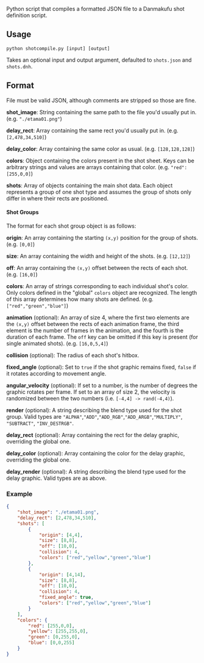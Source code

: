 Python script that compiles a formatted JSON file to a Danmakufu shot definition script.

## Usage ##

```
python shotcompile.py [input] [output]
```

Takes an optional input and output argument, defaulted to `shots.json` and `shots.dnh`.

## Format ##

File must be valid JSON, although comments are stripped so those are fine.

**shot_image**: String containing the same path to the file you'd usually put in. (e.g. `"./etama01.png"`)

**delay_rect**: Array containing the same rect you'd usually put in. (e.g. `[2,478,34,510]`)

**delay_color**: Array containing the same color as usual. (e.g. `[128,128,128]`)

**colors**: Object containing the colors present in the shot sheet. Keys can be arbitrary strings and values are arrays containing that color. (e.g. `"red": [255,0,0]`)

**shots**: Array of objects containing the main shot data. Each object represents a group of one shot type and assumes the group of shots only differ in where their rects are positioned.


#### Shot Groups ####

The format for each shot group object is as follows:

**origin**: An array containing the starting `(x,y)` position for the group of shots. (e.g. `[0,0]`)

**size**: An array containing the width and height of the shots. (e.g. `[12,12]`)

**off**: An array containing the `(x,y)` offset between the rects of each shot. (e.g. `[16,0]`)

**colors**: An array of strings corresponding to each individual shot's color. Only colors defined in the "global" `colors` object are recognized. The length of this array determines how many shots are defined. (e.g. `["red","green","blue"]`)

**animation** (optional): An array of size 4, where the first two elements are the `(x,y)` offset between the rects of each animation frame, the third element is the number of frames in the animation, and the fourth is the duration of each frame. The `off` key can be omitted if this key is present (for single animated shots). (e.g. `[16,0,5,4]`)

**collision** (optional): The radius of each shot's hitbox.

**fixed_angle** (optional): Set to `true` if the shot graphic remains fixed, `false` if it rotates according to movement angle.

**angular_velocity** (optional): If set to a number, is the number of degrees the graphic rotates per frame. If set to an array of size 2, the velocity is randomized between the two numbers (i.e. `[-4,4] -> rand(-4,4)`).

**render** (optional): A string describing the blend type used for the shot group. Valid types are `"ALPHA"`,`"ADD"`,`"ADD_RGB"`,`"ADD_ARGB"`,`"MULTIPLY"`, `"SUBTRACT"`, `"INV_DESTRGB"`.

**delay_rect** (optional): Array containing the rect for the delay graphic, overriding the global one.

**delay_color** (optional): Array containing the color for the delay graphic, overriding the global one.

**delay_render** (optional): A string describing the blend type used for the delay graphic. Valid types are as above.



### Example ###

```json
{
	"shot_image": "./etama01.png",
	"delay_rect": [2,478,34,510],
	"shots": [
		{
			"origin": [4,4],
			"size": [8,8],
			"off": [10,0],
			"collision": 4,
			"colors": ["red","yellow","green","blue"]
		},
		{
			"origin": [4,14],
			"size": [8,8],
			"off": [10,0],
			"collision": 4,
			"fixed_angle": true,
			"colors": ["red","yellow","green","blue"]
		}
	],
	"colors": {
		"red": [255,0,0],
		"yellow": [255,255,0],
		"green": [0,255,0],
		"blue": [0,0,255]
	}
}
```